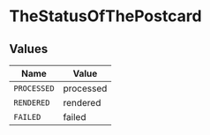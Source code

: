 # TheStatusOfThePostcard


## Values

| Name        | Value       |
| ----------- | ----------- |
| `PROCESSED` | processed   |
| `RENDERED`  | rendered    |
| `FAILED`    | failed      |